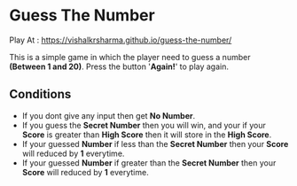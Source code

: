 # Guess The Number

Play At : https://vishalkrsharma.github.io/guess-the-number/

This is a simple game in which the player need to guess a number **(Between 1 and 20)**.
Press the button '**Again!**' to play again.

## Conditions 

* If you dont give any input then get **No Number**.
* If you guess the **Secret Number** then you will win, and your if your **Score** is greater than **High Score** then it will store in the **High Score**.
*  If your guessed **Number** if less than the **Secret Number** then your **Score** will reduced by **1** everytime.
*  If your guessed **Number** if greater than the **Secret Number** then your **Score** will reduced by **1** everytime.
